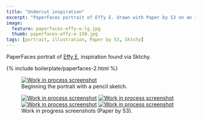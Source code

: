 ```yaml
---
title: "Undercut inspiration"
excerpt: "PaperFaces portrait of Effy E. drawn with Paper by 53 on an iPad."
image: 
  feature: paperfaces-effy-e-lg.jpg
  thumb: paperfaces-effy-e-150.jpg
tags: [portrait, illustration, Paper by 53, Sktchy]
---
```


PaperFaces portrait of <a href="http://sktchy.com/FH2qnD">Effy E</a>, inspiration found via Sktchy.

{% include boilerplate/paperfaces-2.html %}

<figure>
	<a href="{{ site.url }}/images/paperfaces-effy-e-process-1-lg.jpg"><img src="{{ site.url }}/images/paperfaces-effy-e-process-1-750.jpg" alt="Work in process screenshot"></a>
	<figcaption>Beginning the portrait with a pencil sketch.</figcaption>
</figure>

<figure class="half">
	<a href="{{ site.url }}/images/paperfaces-effy-e-process-2-lg.jpg"><img src="{{ site.url }}/images/paperfaces-effy-e-process-2-600.jpg" alt="Work in process screenshot"></a>
	<a href="{{ site.url }}/images/paperfaces-effy-e-process-3-lg.jpg"><img src="{{ site.url }}/images/paperfaces-effy-e-process-3-600.jpg" alt="Work in process screenshot"></a>
	<a href="{{ site.url }}/images/paperfaces-effy-e-process-4-lg.jpg"><img src="{{ site.url }}/images/paperfaces-effy-e-process-4-600.jpg" alt="Work in process screenshot"></a>
	<a href="{{ site.url }}/images/paperfaces-effy-e-process-5-lg.jpg"><img src="{{ site.url }}/images/paperfaces-effy-e-process-5-600.jpg" alt="Work in process screenshot"></a>
	<figcaption>Work in progress screenshots (Paper by 53).</figcaption>
</figure>
